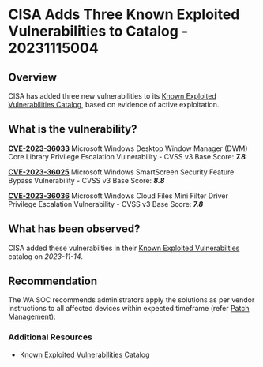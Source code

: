 # CISA Adds Three Known Exploited Vulnerabilities to Catalog - 20231115004

## Overview

CISA has added three new vulnerabilities to its [Known Exploited Vulnerabilities Catalog](https://www.cisa.gov/known-exploited-vulnerabilities-catalog "Known Exploited Vulnerabilities Catalog"), based on evidence of active exploitation.

## What is the vulnerability?

[**CVE-2023-36033**](https://nvd.nist.gov/vuln/detail/CVE-2023-36033) Microsoft Windows Desktop Window Manager (DWM) Core Library Privilege Escalation Vulnerability - CVSS v3 Base Score: ***7.8***

[**CVE-2023-36025**](hhttps://nvd.nist.gov/vuln/detail/CVE-2023-36025) Microsoft Windows SmartScreen Security Feature Bypass Vulnerability - CVSS v3 Base Score: ***8.8***

[**CVE-2023-36036**](https://nvd.nist.gov/vuln/detail/CVE-2023-36036) Microsoft Windows Cloud Files Mini Filter Driver Privilege Escalation Vulnerability - CVSS v3 Base Score: ***7.8***

## What has been observed?

CISA added these vulnerabilties in their [Known Exploited Vulnerabilties](https://www.cisa.gov/known-exploited-vulnerabilities-catalog) catalog on *2023-11-14*.

## Recommendation

The WA SOC recommends administrators apply the solutions as per vendor instructions to all affected devices within expected timeframe (refer [Patch Management](../guidelines/patch-management.md)):

### Additional Resources

- [Known Exploited Vulnerabilities Catalog](https://www.cisa.gov/news-events/alerts/2023/11/14/cisa-adds-three-known-exploited-vulnerabilities-catalog)